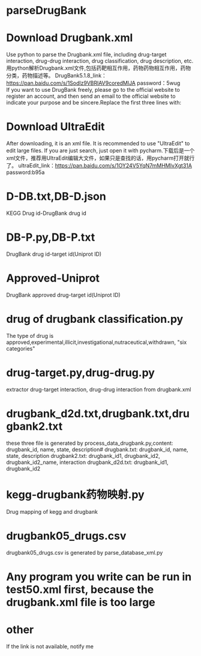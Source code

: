 # parseDrugBank
# Download Drugbank.xml
Use python to parse the Drugbank.xml file, including drug-target interaction, drug-drug interaction, drug classification, drug description, etc.用python解析Drugbank.xml文件,包括药靶相互作用，药物药物相互作用，药物分类，药物描述等。
DrugBank5.1.8_link：https://pan.baidu.com/s/1Sodlz9VBRlAV9coredMlJA password：5wug               
If you want to use DrugBank freely, please go to the official website to register an account, and then send an email to the official website to indicate your purpose and be sincere.Replace the first three lines with: 
<?xml version="1.0" encoding="UTF-8"?>
<drugbank  xmlns:xsi="http://www.w3.org/2001/XMLSchema-instance" xsi:schemaLocation="" version="5.1" exported-on="2020-07-02">
<drug type="biotech" created="2005-06-13" updated="2020-06-12">
  
##
# Download UltraEdit
After downloading, it is an xml file. It is recommended to use "UltraEdit" to edit large files. If you are just search, just open it with pycharm.下载后是一个xml文件，推荐用UltraEdit编辑大文件，如果只是查找的话，用pycharm打开就行了。
ultraEdit_link：https://pan.baidu.com/s/1OY24V5YqN7mMHMIvXgt31A password:b95a 
# D-DB.txt,DB-D.json
KEGG Drug id-DrugBank drug id
# DB-P.py,DB-P.txt
DrugBank drug id-target id(Uniprot ID)
# Approved-Uniprot
DrugBank approved drug-target id(Uniprot ID)
# drug of drugbank classification.py
The type of drug is approved,experimental,illicit,investigational,nutraceutical,withdrawn,     "six categories"
# drug-target.py,drug-drug.py
extractor drug-target interaction, drug-drug interaction from drugbank.xml
# drugbank_d2d.txt,drugbank.txt,drugbank2.txt
these three file is generated by process_data_drugbank.py,content: drugbank_id, name, state, description# drugbank.txt: drugbank_id, name, state, description  drugbank2.txt: drugbank_id1, drugbank_id2, drugbank_id2_name, interaction  drugbank_d2d.txt: drugbank_id1, drugbank_id2
# kegg-drugbank药物映射.py
Drug mapping of kegg and drugbank
# drugbank05_drugs.csv
drugbank05_drugs.csv is generated by parse_database_xml.py
# Any program you write can be run in test50.xml first, because the drugbank.xml file is too large
# other
If the link is not available, notify me
